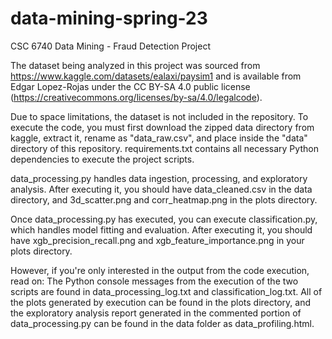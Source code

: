 # data-mining-spring-23
CSC 6740 Data Mining - Fraud Detection Project

The dataset being analyzed in this project was sourced from https://www.kaggle.com/datasets/ealaxi/paysim1 and is
available from Edgar Lopez-Rojas under the CC BY-SA 4.0 public license
(https://creativecommons.org/licenses/by-sa/4.0/legalcode).

Due to space limitations, the dataset is not included in the repository. To execute the code, you must first download
the zipped data directory from kaggle, extract it, rename as "data_raw.csv", and place inside the "data" directory of
this repository. requirements.txt contains all necessary Python dependencies to execute the project scripts.

data_processing.py handles data ingestion, processing, and exploratory analysis. After executing it, you should have
data_cleaned.csv in the data directory, and 3d_scatter.png and corr_heatmap.png in the plots directory.

Once data_processing.py has executed, you can execute classification.py, which handles model fitting and evaluation.
After executing it, you should have xgb_precision_recall.png and xgb_feature_importance.png in your plots directory.

However, if you're only interested in the output from the code execution, read on:
The Python console messages from the execution of the two scripts are found in data_processing_log.txt and
classification_log.txt. All of the plots generated by execution can be found in the plots directory, and the
exploratory analysis report generated in the commented portion of data_processing.py can be found in the data folder
as data_profiling.html.
